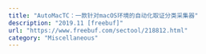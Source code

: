 ```yaml
---
title: "AutoMacTC：一款针对macOS环境的自动化取证分类采集器"
description: "2019.11 [freebuf]"
url: "https://www.freebuf.com/sectool/218812.html"
category: "Miscellaneous"
---
```

